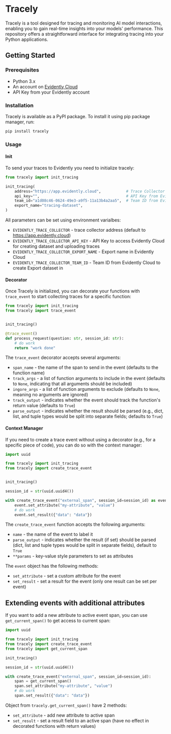 # Tracely

Tracely is a tool designed for tracing and monitoring AI model interactions, enabling you to gain real-time insights into your models' performance. This repository offers a straightforward interface for integrating tracing into your Python applications.

## Getting Started

### Prerequisites

- Python 3.x
- An account on [Evidently Cloud](https://app.evidently.cloud/)
- API Key from your Evidently account

### Installation

Tracely is available as a PyPI package. To install it using pip package manager, run:
```bash
pip install tracely
```


### Usage

#### Init

To send your traces to Evidently you need to initialize tracely:

```python
from tracely import init_tracing

init_tracing(
    address="https://app.evidently.cloud",           # Trace Collector Address
    api_key="",                                      # API Key from Evidently Cloud 
    team_id="a1d08c46-0624-49e3-a9f5-11a13b4a2aa5",  # Team ID from Evidently Cloud 
    export_name="tracing-dataset",
)
```

All parameters can be set using environment varialbes:

- `EVIDENTLY_TRACE_COLLECTOR` - trace collector address (default to https://app.evidently.cloud)
- `EVIDENTLY_TRACE_COLLECTOR_API_KEY` - API Key to access Evidently Cloud for creating dataset and uploading traces
- `EVIDENTLY_TRACE_COLLECTOR_EXPORT_NAME` - Export name in Evidently Cloud
- `EVIDENTLY_TRACE_COLLECTOR_TEAM_ID` - Team ID from Evidently Cloud to create Export dataset in

#### Decorator
Once Tracely is initialized, you can decorate your functions with `trace_event` to start collecting traces for a specific function:

```python
from tracely import init_tracing
from tracely import trace_event


init_tracing()

@trace_event()
def process_request(question: str, session_id: str):
    # do work
    return "work done"
```
The `trace_event` decorator accepts several arguments:

- `span_name` - the name of the span to send in the event (defaults to the function name)
- `track_args` - a list of function arguments to include in the event (defaults to `None`, indicating that all arguments should be included)
- `ingore_args` - a list of function arguments to exclude (defaults to `None`, meaning no arguments are ignored)
- `track_output` - indicates whether the event should track the function's return value (defaults to `True`)
- `parse_output` - indicates whether the result should be parsed (e.g., dict, list, and tuple types would be split into separate fields; defaults to `True`)

#### Context Manager

If you need to create a trace event without using a decorator (e.g., for a specific piece of code), you can do so with the context manager:

```python
import uuid

from tracely import init_tracing
from tracely import create_trace_event


init_tracing()

session_id = str(uuid.uuid4())

with create_trace_event("external_span", session_id=session_id) as event:
    event.set_attribute("my-attribute", "value")
    # do work
    event.set_result({"data": "data"})
```

The `create_trace_event` function accepts the following arguments:

- `name` - the name of the event to label it
- `parse_output` - indicates whether the result (if set) should be parsed (dict, list and tuple types would be split in separate fields), default to `True`
- `**params` - key-value style parameters to set as attributes

The `event` object has the following methods:

- `set_attribute` - set a custom attribute for the event
- `set_result` - set a result for the event (only one result can be set per event)


## Extending events with additional attributes

If you want to add a new attribute to active event span, you can use `get_current_span()` to get access to current span:

```python
import uuid

from tracely import init_tracing
from tracely import create_trace_event
from tracely import get_current_span

init_tracing()

session_id = str(uuid.uuid4())

with create_trace_event("external_span", session_id=session_id):
    span = get_current_span()
    span.set_attribute("my-attribute", "value")
    # do work
    span.set_result({"data": "data"})

```

Object from `tracely.get_current_span()` have 2 methods:

- `set_attribute` - add new attribute to active span
- `set_result` - set a result field to an active span (have no effect in decorated functions with return values)
